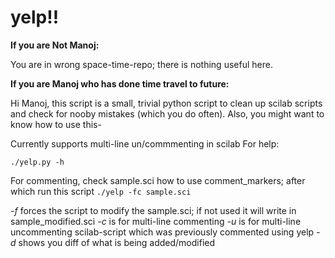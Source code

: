 yelp!!
======

**If you are Not Manoj:**

You are in wrong space-time-repo; there is nothing useful here.


**If you are Manoj who has done time travel to future:**

Hi Manoj, this script is a small, trivial python script to clean up scilab scripts and check for nooby mistakes (which you do often).
Also, you might want to know how to use this-

Currently supports multi-line un/commmenting in scilab
For help:

`./yelp.py -h`

For commenting, check sample.sci how to use comment_markers; after which run this script
`./yelp -fc sample.sci`

*-f*  forces the script to modify the sample.sci; if not used it will write in sample_modified.sci
*-c*  is for multi-line commenting
*-u*  is for multi-line uncommenting scilab-script which was previously commented using yelp
*-d*  shows you diff of what is being added/modified

